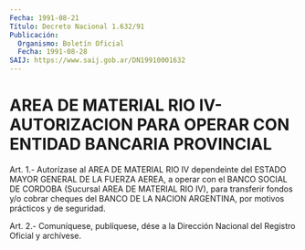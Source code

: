 ```yaml
---
Fecha: 1991-08-21
Título: Decreto Nacional 1.632/91
Publicación:
  Organismo: Boletín Oficial
  Fecha: 1991-08-28
SAIJ: https://www.saij.gob.ar/DN19910001632
---
```

# AREA DE MATERIAL RIO IV-AUTORIZACION PARA OPERAR CON ENTIDAD BANCARIA PROVINCIAL

<a id="1"></a>
Art. 1.- Autorízase al AREA DE MATERIAL RIO IV dependeinte del ESTADO  MAYOR  GENERAL  DE  LA  FUERZA AEREA, a operar con el BANCO SOCIAL  DE  CORDOBA  (Sucursal  AREA  DE  MATERIAL  RIO  IV),  para transferir  fondos  y/o  cobrar cheques  del  BANCO  DE  LA  NACION ARGENTINA, por motivos prácticos y de seguridad.

<a id="2"></a>
Art. 2.- Comuníquese, publíquese, dése a la Dirección Nacional del Registro Oficial y archívese.